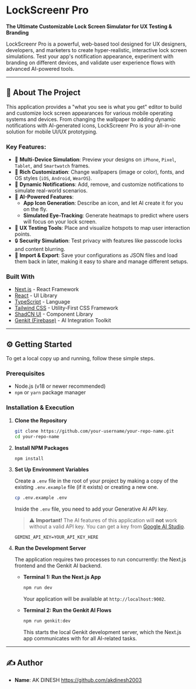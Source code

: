 # LockScreenr Pro 

**The Ultimate Customizable Lock Screen Simulator for UX Testing & Branding**

LockScreenr Pro is a powerful, web-based tool designed for UX designers, developers, and marketers to create hyper-realistic, interactive lock screen simulations. Test your app's notification appearance, experiment with branding on different devices, and validate user experience flows with advanced AI-powered tools.

---

## 🚀 About The Project

This application provides a "what you see is what you get" editor to build and customize lock screen appearances for various mobile operating systems and devices. From changing the wallpaper to adding dynamic notifications with AI-generated icons, LockScreenr Pro is your all-in-one solution for mobile UI/UX prototyping.

### Key Features:

*   📱 **Multi-Device Simulation**: Preview your designs on `iPhone`, `Pixel`, `Tablet`, and `Smartwatch` frames.
*   🎨 **Rich Customization**: Change wallpapers (image or color), fonts, and OS styles (`iOS`, `Android`, `WearOS`).
*   🔔 **Dynamic Notifications**: Add, remove, and customize notifications to simulate real-world scenarios.
*   🤖 **AI-Powered Features**:
    *   **App Icon Generation**: Describe an icon, and let AI create it for you on the fly.
    *   **Simulated Eye-Tracking**: Generate heatmaps to predict where users will focus on your lock screen.
*   🧪 **UX Testing Tools**: Place and visualize hotspots to map user interaction points.
*   🔒 **Security Simulation**: Test privacy with features like passcode locks and content blurring.
*   💾 **Import & Export**: Save your configurations as JSON files and load them back in later, making it easy to share and manage different setups.

### Built With

*   [Next.js](https://nextjs.org/) - React Framework
*   [React](https://reactjs.org/) - UI Library
*   [TypeScript](https://www.typescriptlang.org/) - Language
*   [Tailwind CSS](https://tailwindcss.com/) - Utility-First CSS Framework
*   [ShadCN UI](https://ui.shadcn.com/) - Component Library
*   [Genkit (Firebase)](https://firebase.google.com/docs/genkit) - AI Integration Toolkit

---

## ⚙️ Getting Started

To get a local copy up and running, follow these simple steps.

### Prerequisites

*   Node.js (v18 or newer recommended)
*   `npm` or `yarn` package manager

### Installation & Execution

1.  **Clone the Repository**
    ```sh
    git clone https://github.com/your-username/your-repo-name.git
    cd your-repo-name
    ```

2.  **Install NPM Packages**
    ```sh
    npm install
    ```

3.  **Set Up Environment Variables**

    Create a `.env` file in the root of your project by making a copy of the existing `.env.example` file (if it exists) or creating a new one.

    ```sh
    cp .env.example .env
    ```
    
    Inside the `.env` file, you need to add your Generative AI API key.

    > ⚠️ **Important!**
    > The AI features of this application will **not** work without a valid API key. You can get a key from [Google AI Studio](https://aistudio.google.com/app/apikey).

    ```.env
    GEMINI_API_KEY=YOUR_API_KEY_HERE
    ```

4.  **Run the Development Server**

    The application requires two processes to run concurrently: the Next.js frontend and the Genkit AI backend.

    *   **Terminal 1: Run the Next.js App**
        ```sh
        npm run dev
        ```
        Your application will be available at `http://localhost:9002`.

    *   **Terminal 2: Run the Genkit AI Flows**
        ```sh
        npm run genkit:dev
        ```
        This starts the local Genkit development server, which the Next.js app communicates with for all AI-related tasks.

---

## ✍️ Author

*   **Name**: AK DINESH   https://github.com/akdinesh2003

